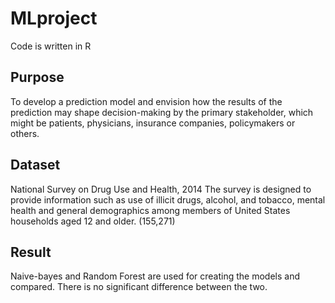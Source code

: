 # MLproject
Code is written in R

## Purpose
To develop a prediction model and envision how the results of the prediction may shape decision-making by the primary stakeholder, which might be patients, physicians, insurance companies, policymakers or others. 

## Dataset
National Survey on Drug Use and Health, 2014
The survey is designed to provide information such as use of illicit drugs, alcohol, and tobacco, mental health and general demographics among members of United States households aged 12 and older. (155,271) 

## Result
Naive-bayes and Random Forest are used for creating the models and compared. There is no significant difference between the two. 
